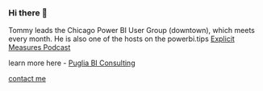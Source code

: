 ### Hi there 👋

Tommy leads the Chicago Power BI User Group (downtown), which meets every month. He is also one of the hosts on the powerbi.tips [Explicit Measures Podcast](https://anchor.fm/explicitmeasures)

learn more here - [Puglia BI Consulting](www.pugliabi.com)

[contact me](https://outlook.office365.com/owa/calendar/PugliaBI@pugliabi.com/bookings/)

